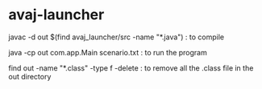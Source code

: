 # avaj-launcher


javac -d out $(find avaj_launcher/src -name "*.java")  : to compile

java -cp out com.app.Main scenario.txt  : to run the program

find out -name "*.class" -type f -delete  : to remove all the .class file in the out directory
